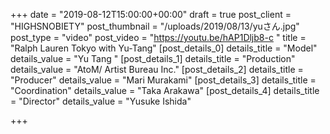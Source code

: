 +++
date = "2019-08-12T15:00:00+00:00"
draft = true
post_client = "HIGHSNOBIETY"
post_thumbnail = "/uploads/2019/08/13/yuさん.jpg"
post_type = "video"
post_video = "https://youtu.be/hAP1Dljb8-c "
title = "Ralph Lauren Tokyo with Yu-Tang"
[post_details_0]
details_title = "Model"
details_value = "Yu Tang "
[post_details_1]
details_title = "Production"
details_value = "AtoM/ Artist Bureau Inc."
[post_details_2]
details_title = "Producer"
details_value = "Mari Murakami"
[post_details_3]
details_title = "Coordination"
details_value = "Taka Arakawa"
[post_details_4]
details_title = "Director"
details_value = "Yusuke Ishida"

+++
